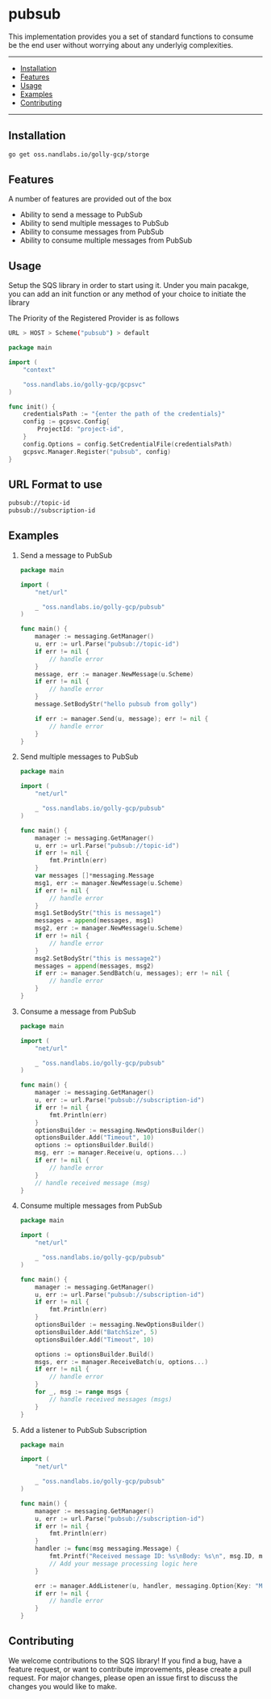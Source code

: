 # pubsub

This implementation provides you a set of standard functions to consume be the end user without worrying about any underlyig complexities.

---

- [Installation](#installation)
- [Features](#features)
- [Usage](#usage)
- [Examples](#examples)
- [Contributing](#contributing)

---

## Installation

```bash
go get oss.nandlabs.io/golly-gcp/storge
```

## Features

A number of features are provided out of the box

- Ability to send a message to PubSub
- Ability to send multiple messages to PubSub
- Ability to consume messages from PubSub
- Ability to consume multiple messages from PubSub

## Usage

Setup the SQS library in order to start using it.
Under you main pacakge, you can add an init function or any method of your choice to initiate the library

The Priority of the Registered Provider is as follows

```bash
URL > HOST > Scheme("pubsub") > default
```

```go
package main

import (
    "context"

    "oss.nandlabs.io/golly-gcp/gcpsvc"
)

func init() {
    credentialsPath := "{enter the path of the credentials}"
    config := gcpsvc.Config{
        ProjectId: "project-id",
    }
    config.Options = config.SetCredentialFile(credentialsPath)
    gcpsvc.Manager.Register("pubsub", config)
}
```

## URL Format to use

```bash
pubsub://topic-id
pubsub://subscription-id
```

## Examples

1. Send a message to PubSub

    ```go
    package main

    import (
        "net/url"

        _ "oss.nandlabs.io/golly-gcp/pubsub"
    )

    func main() {
        manager := messaging.GetManager()
        u, err := url.Parse("pubsub://topic-id")
        if err != nil {
            // handle error
        }
        message, err := manager.NewMessage(u.Scheme)
        if err != nil {
            // handle error
        }
        message.SetBodyStr("hello pubsub from golly")

        if err := manager.Send(u, message); err != nil {
            // handle error
        }
    } 
    ```

2. Send multiple messages to PubSub

    ```go
    package main

    import (
        "net/url"

        _ "oss.nandlabs.io/golly-gcp/pubsub"
    )
    
    func main() {
        manager := messaging.GetManager()
        u, err := url.Parse("pubsub://topic-id")
        if err != nil {
            fmt.Println(err)
        }
        var messages []*messaging.Message
        msg1, err := manager.NewMessage(u.Scheme)
        if err != nil {
            // handle error
        }
        msg1.SetBodyStr("this is message1")
        messages = append(messages, msg1)
        msg2, err := manager.NewMessage(u.Scheme)
        if err != nil {
            // handle error
        }
        msg2.SetBodyStr("this is message2")
        messages = append(messages, msg2)
        if err := manager.SendBatch(u, messages); err != nil {
            // handle error
        }
    }
    ```

3. Consume a message from PubSub

    ```go
    package main

    import (
        "net/url"

        _ "oss.nandlabs.io/golly-gcp/pubsub"
    )
    
    func main() {
        manager := messaging.GetManager()
        u, err := url.Parse("pubsub://subscription-id")
        if err != nil {
            fmt.Println(err)
        }
        optionsBuilder := messaging.NewOptionsBuilder()
        optionsBuilder.Add("Timeout", 10)
        options := optionsBuilder.Build()
        msg, err := manager.Receive(u, options...)
        if err != nil {
            // handle error
        }
        // handle received message (msg)
    }
    ```

4. Consume multiple messages from PubSub

    ```go
    package main

    import (
        "net/url"

        _ "oss.nandlabs.io/golly-gcp/pubsub"
    )
    
    func main() {
        manager := messaging.GetManager()
        u, err := url.Parse("pubsub://subscription-id")
        if err != nil {
            fmt.Println(err)
        }
        optionsBuilder := messaging.NewOptionsBuilder()
        optionsBuilder.Add("BatchSize", 5)
        optionsBuilder.Add("Timeout", 10)

        options := optionsBuilder.Build()
        msgs, err := manager.ReceiveBatch(u, options...)
        if err != nil {
            // handle error
        }
        for _, msg := range msgs {
            // handle received messages (msgs)
        }
    }
    ```

5. Add a listener to PubSub Subscription

    ```go
    package main

    import (
        "net/url"

        _ "oss.nandlabs.io/golly-gcp/pubsub"
    )
    
    func main() {
        manager := messaging.GetManager()
        u, err := url.Parse("pubsub://subscription-id")
        if err != nil {
            fmt.Println(err)
        }
        handler := func(msg messaging.Message) {
            fmt.Printf("Received message ID: %s\nBody: %s\n", msg.ID, msg.Body)
            // Add your message processing logic here
        }

        err := manager.AddListener(u, handler, messaging.Option{Key: "MaxMessages", Value: int32(5)}, messaging.Option{Key: "WaitTime", Value: int32(10)})
        if err != nil {
            // handle error
        }
    }
    ```

## Contributing

We welcome contributions to the SQS library! If you find a bug, have a feature request, or want to contribute improvements, please create a pull request. For major changes, please open an issue first to discuss the changes you would like to make.
